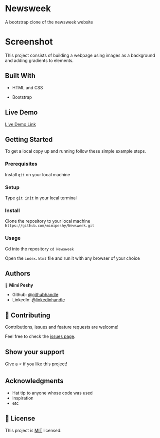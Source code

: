# Newsweek
A bootstrap clone of the newsweek website

# Screenshot

This project consists of building a webpage using images as a background and adding gradients to elements.

## Built With

- HTML and CSS

- Bootstrap

## Live Demo

[Live Demo Link]()


## Getting Started

To get a local copy up and running follow these simple example steps.

### Prerequisites

Install `git` on your local machine

### Setup

Type `git init` in your local terminal

### Install

Clone the repository to your local machine `https://github.com/mimipeshy/Newsweek.git ` 

### Usage

Cd into the repository `cd Newsweek`

Open the `index.html` file and run it with any browser of your choice


## Authors

👤 **Mimi Peshy**

- Github: [@githubhandle](https://github.com/mimipeshy)
- LinkedIn: [@linkedinhandle](https://www.linkedin.com/in/peris-ndanu-405083193/)


## 🤝 Contributing

Contributions, issues and feature requests are welcome!

Feel free to check the [issues page](issues/).

## Show your support

Give a ⭐️ if you like this project!

## Acknowledgments

- Hat tip to anyone whose code was used
- Inspiration
- etc

## 📝 License

This project is [MIT](lic.url) licensed.

